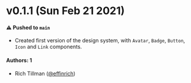 # v0.1.1 (Sun Feb 21 2021)

#### ⚠️ Pushed to `main`

- Created first version of the design system, with `Avatar`, `Badge`, `Button`, `Icon` and `Link` components.

#### Authors: 1

- Rich Tillman ([@effinrich](https://github.com/effinrich))
